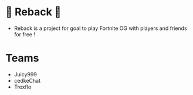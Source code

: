 # 🌊 Reback 🌊
- Reback is a project for goal to play Fortnite OG with players and friends for free !

# Teams
- Juicy999
- cedkeChat
- Trexflo
